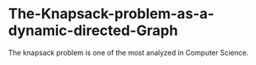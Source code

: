 # The-Knapsack-problem-as-a-dynamic-directed-Graph
The knapsack problem is one of the most analyzed in Computer Science. 
